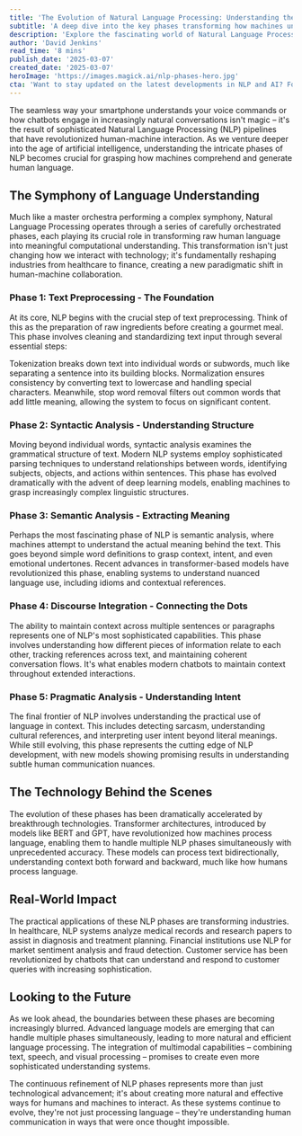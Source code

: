 ```yaml
---
title: 'The Evolution of Natural Language Processing: Understanding the Critical Phases Reshaping Human-Machine Communication'
subtitle: 'A deep dive into the key phases transforming how machines understand human language'
description: 'Explore the fascinating world of Natural Language Processing (NLP) and its five critical phases that enable machines to understand human language. From basic text preprocessing to advanced pragmatic analysis, discover how these technological breakthroughs are reshaping human-machine communication and transforming industries.'
author: 'David Jenkins'
read_time: '8 mins'
publish_date: '2025-03-07'
created_date: '2025-03-07'
heroImage: 'https://images.magick.ai/nlp-phases-hero.jpg'
cta: 'Want to stay updated on the latest developments in NLP and AI? Follow us on LinkedIn for in-depth analysis and breaking news in the world of artificial intelligence and language processing.'
---
```


The seamless way your smartphone understands your voice commands or how chatbots engage in increasingly natural conversations isn't magic – it's the result of sophisticated Natural Language Processing (NLP) pipelines that have revolutionized human-machine interaction. As we venture deeper into the age of artificial intelligence, understanding the intricate phases of NLP becomes crucial for grasping how machines comprehend and generate human language.

## The Symphony of Language Understanding

Much like a master orchestra performing a complex symphony, Natural Language Processing operates through a series of carefully orchestrated phases, each playing its crucial role in transforming raw human language into meaningful computational understanding. This transformation isn't just changing how we interact with technology; it's fundamentally reshaping industries from healthcare to finance, creating a new paradigmatic shift in human-machine collaboration.

### Phase 1: Text Preprocessing - The Foundation

At its core, NLP begins with the crucial step of text preprocessing. Think of this as the preparation of raw ingredients before creating a gourmet meal. This phase involves cleaning and standardizing text input through several essential steps:

Tokenization breaks down text into individual words or subwords, much like separating a sentence into its building blocks. Normalization ensures consistency by converting text to lowercase and handling special characters. Meanwhile, stop word removal filters out common words that add little meaning, allowing the system to focus on significant content.

### Phase 2: Syntactic Analysis - Understanding Structure

Moving beyond individual words, syntactic analysis examines the grammatical structure of text. Modern NLP systems employ sophisticated parsing techniques to understand relationships between words, identifying subjects, objects, and actions within sentences. This phase has evolved dramatically with the advent of deep learning models, enabling machines to grasp increasingly complex linguistic structures.

### Phase 3: Semantic Analysis - Extracting Meaning

Perhaps the most fascinating phase of NLP is semantic analysis, where machines attempt to understand the actual meaning behind the text. This goes beyond simple word definitions to grasp context, intent, and even emotional undertones. Recent advances in transformer-based models have revolutionized this phase, enabling systems to understand nuanced language use, including idioms and contextual references.

### Phase 4: Discourse Integration - Connecting the Dots

The ability to maintain context across multiple sentences or paragraphs represents one of NLP's most sophisticated capabilities. This phase involves understanding how different pieces of information relate to each other, tracking references across text, and maintaining coherent conversation flows. It's what enables modern chatbots to maintain context throughout extended interactions.

### Phase 5: Pragmatic Analysis - Understanding Intent

The final frontier of NLP involves understanding the practical use of language in context. This includes detecting sarcasm, understanding cultural references, and interpreting user intent beyond literal meanings. While still evolving, this phase represents the cutting edge of NLP development, with new models showing promising results in understanding subtle human communication nuances.

## The Technology Behind the Scenes

The evolution of these phases has been dramatically accelerated by breakthrough technologies. Transformer architectures, introduced by models like BERT and GPT, have revolutionized how machines process language, enabling them to handle multiple NLP phases simultaneously with unprecedented accuracy. These models can process text bidirectionally, understanding context both forward and backward, much like how humans process language.

## Real-World Impact

The practical applications of these NLP phases are transforming industries. In healthcare, NLP systems analyze medical records and research papers to assist in diagnosis and treatment planning. Financial institutions use NLP for market sentiment analysis and fraud detection. Customer service has been revolutionized by chatbots that can understand and respond to customer queries with increasing sophistication.

## Looking to the Future

As we look ahead, the boundaries between these phases are becoming increasingly blurred. Advanced language models are emerging that can handle multiple phases simultaneously, leading to more natural and efficient language processing. The integration of multimodal capabilities – combining text, speech, and visual processing – promises to create even more sophisticated understanding systems.

The continuous refinement of NLP phases represents more than just technological advancement; it's about creating more natural and effective ways for humans and machines to interact. As these systems continue to evolve, they're not just processing language – they're understanding human communication in ways that were once thought impossible.